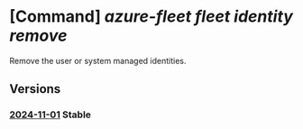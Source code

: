 # [Command] _azure-fleet fleet identity remove_

Remove the user or system managed identities.

## Versions

### [2024-11-01](/Resources/mgmt-plane/L3N1YnNjcmlwdGlvbnMve30vcmVzb3VyY2Vncm91cHMve30vcHJvdmlkZXJzL21pY3Jvc29mdC5henVyZWZsZWV0L2ZsZWV0cy97fQ==/2024-11-01.xml) **Stable**

<!-- mgmt-plane /subscriptions/{}/resourcegroups/{}/providers/microsoft.azurefleet/fleets/{} 2024-11-01 identity -->
